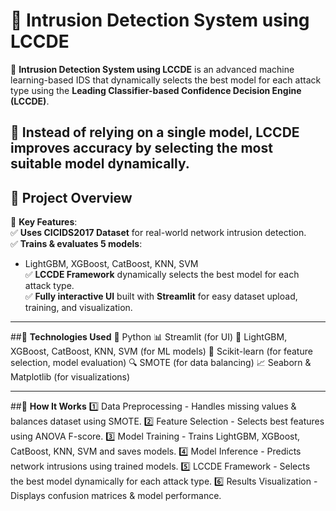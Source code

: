 # 🚀 Intrusion Detection System using LCCDE  
🔹 **Intrusion Detection System using LCCDE** is an advanced machine learning-based IDS that dynamically selects the best model for each attack type using the **Leading Classifier-based Confidence Decision Engine (LCCDE)**. 

🔹 Instead of relying on a **single model**, LCCDE improves accuracy by selecting the **most suitable model** dynamically.  
---

## 📜 **Project Overview**
🚀 **Key Features**:  
✅ **Uses CICIDS2017 Dataset** for real-world network intrusion detection.  
✅ **Trains & evaluates 5 models**:  
   - LightGBM, XGBoost, CatBoost, KNN, SVM  
✅ **LCCDE Framework** dynamically selects the best model for each attack type.  
✅ **Fully interactive UI** built with **Streamlit** for easy dataset upload, training, and visualization.  

---
##🔧 **Technologies Used**
🐍 Python
📊 Streamlit (for UI)
🧠 LightGBM, XGBoost, CatBoost, KNN, SVM (for ML models)
🔢 Scikit-learn (for feature selection, model evaluation)
🔍 SMOTE (for data balancing)
📈 Seaborn & Matplotlib (for visualizations)

---
##📌 **How It Works**
1️⃣ Data Preprocessing - Handles missing values & balances dataset using SMOTE.
2️⃣ Feature Selection - Selects best features using ANOVA F-score.
3️⃣ Model Training - Trains LightGBM, XGBoost, CatBoost, KNN, SVM and saves models.
4️⃣ Model Inference - Predicts network intrusions using trained models.
5️⃣ LCCDE Framework - Selects the best model dynamically for each attack type.
6️⃣ Results Visualization - Displays confusion matrices & model performance.

